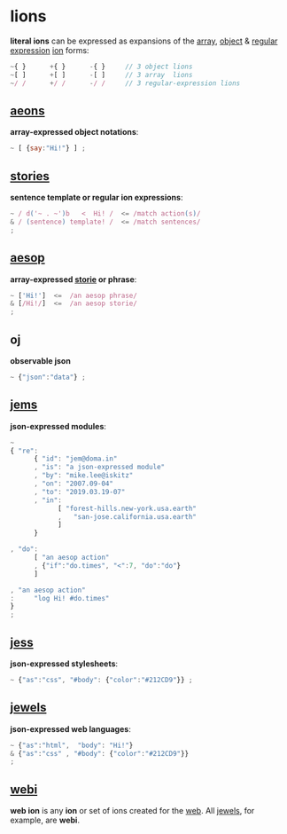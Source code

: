 # lions

**literal ions** can be expressed as expansions of the
[array](http://www.ecma-international.org/ecma-262/6.0/index.html#sec-array-initializer),
[object](http://www.ecma-international.org/ecma-262/6.0/index.html#sec-object-initializer)
&
[regular expression](http://www.ecma-international.org/ecma-262/6.0/index.html#sec-literals-regular-expression-literals)
[ion](ion.md) forms:

```javascript
~{ }      +{ }      -{ }     // 3 object lions
~[ ]      +[ ]      -[ ]     // 3 array  lions
~/ /      +/ /      -/ /     // 3 regular-expression lions
```

## [aeons](aeons.md)

**array-expressed object notations**:

```javascript
~ [ {say:"Hi!"} ] ;
```

## [stories](stories.md)

**sentence template or regular ion expressions**:

```javascript
~ / d('~ . ~')b   <  Hi! /  <= /match action(s)/
& / (sentence) template! /  <= /match sentences/
;
```

## [aesop](aesop.md)

**array-expressed [storie](stories.md) or phrase**:

```javascript
~ ['Hi!']  <=  /an aesop phrase/
& [/Hi!/]  <=  /an aesop storie/
;
```

## oj

**observable json**

```javascript
~ {"json":"data"} ;
```


## [jems](jems.md)

**json-expressed modules**:

```javascript
~
{ "re":
      { "id": "jem@doma.in"
      , "is": "a json-expressed module"
      , "by": "mike.lee@iskitz"
      , "on": "2007.09-04"
      , "to": "2019.03.19-07"
      , "in":
            [ "forest-hills.new-york.usa.earth"
            ,   "san-jose.california.usa.earth"
            ]
      }

, "do":
      [ "an aesop action"
      , {"if":"do.times", "<":7, "do":"do"}
      ]

, "an aesop action"
:     "log Hi! #do.times"
}
;
```

## [jess](jess.md)

**json-expressed stylesheets**:

```javascript
~ {"as":"css", "#body": {"color":"#212CD9"}} ;
```

## [jewels](jewels.md)

**json-expressed web languages**:

```javascript
~ {"as":"html",  "body": "Hi!"}
& {"as":"css" , "#body": {"color":"#212CD9"}}
;
```

## [webi](webi.md)

**web ion** is any **ion** or set of ions created for the
[web](https://en.wikipedia.org/wiki/World_Wide_Web).
All [jewels](jewels.md), for example, are **webi**.


